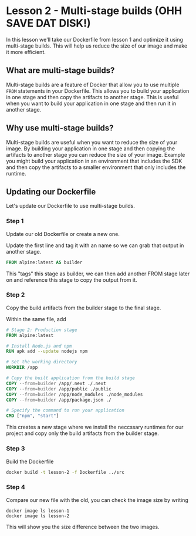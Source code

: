 # Lesson 2 - Multi-stage builds (OHH SAVE DAT DISK!)

In this lesson we'll take our Dockerfile from lesson 1 and optimize it using multi-stage builds. This will help us reduce the size of our image and make it more efficient.

## What are multi-stage builds?

Multi-stage builds are a feature of Docker that allow you to use multiple `FROM` statements in your Dockerfile. This allows you to build your application in one stage and then copy the artifacts to another stage. This is useful when you want to build your application in one stage and then run it in another stage.

## Why use multi-stage builds?

Multi-stage builds are useful when you want to reduce the size of your image. By building your application in one stage and then copying the artifacts to another stage you can reduce the size of your image. Example you might build your application in an environment that includes the SDK and then copy the artifacts to a smaller environment that only includes the runtime.

## Updating our Dockerfile

Let's update our Dockerfile to use multi-stage builds.

### Step 1

Update our old Dockerfile or create a new one.

Update the first line and tag it with an name so we can grab that output in another stage.

```Dockerfile
FROM alpine:latest AS builder
```

This "tags" this stage as builder, we can then add another FROM stage later on and reference this stage to copy the output from it.

### Step 2

Copy the build artifacts from the builder stage to the final stage.

Within the same file, add
```Dockerfile
# Stage 2: Production stage
FROM alpine:latest

# Install Node.js and npm
RUN apk add --update nodejs npm

# Set the working directory
WORKDIR /app

# Copy the built application from the build stage
COPY --from=builder /app/.next ./.next
COPY --from=builder /app/public ./public
COPY --from=builder /app/node_modules ./node_modules
COPY --from=builder /app/package.json ./

# Specify the command to run your application
CMD ["npm", "start"]
```

This creates a new stage where we install the neccssary runtimes for our project and copy only the build artifacts from the builder stage.

### Step 3

Build the Dockerfile

```bash
docker build -t lesson-2 -f Dockerfile ../src
```

### Step 4

Compare our new file with the old, you can check the image size by writing

```
docker image ls lesson-1
docker image ls lesson-2
```

This will show you the size difference between the two images.




